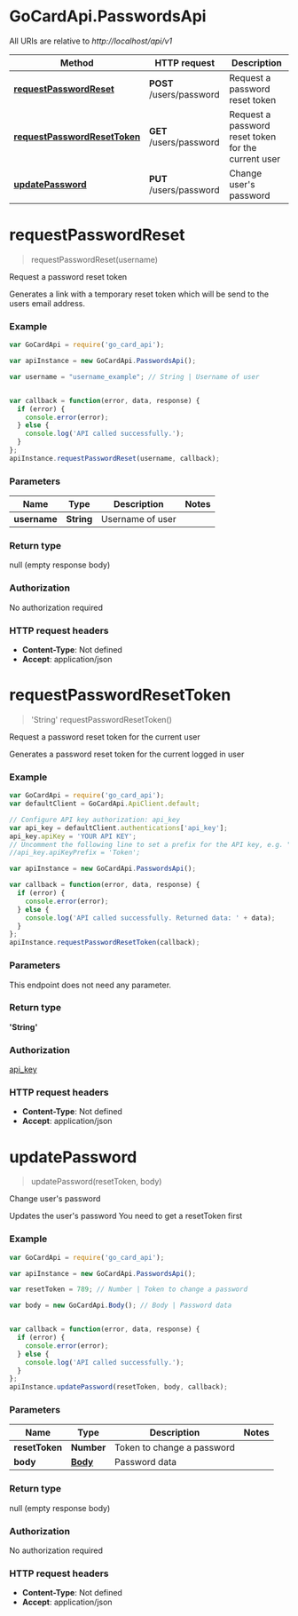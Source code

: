 # GoCardApi.PasswordsApi

All URIs are relative to *http://localhost/api/v1*

Method | HTTP request | Description
------------- | ------------- | -------------
[**requestPasswordReset**](PasswordsApi.md#requestPasswordReset) | **POST** /users/password | Request a password reset token
[**requestPasswordResetToken**](PasswordsApi.md#requestPasswordResetToken) | **GET** /users/password | Request a password reset token for the current user
[**updatePassword**](PasswordsApi.md#updatePassword) | **PUT** /users/password | Change user&#39;s password


<a name="requestPasswordReset"></a>
# **requestPasswordReset**
> requestPasswordReset(username)

Request a password reset token

Generates a link with a temporary reset token which will be send to the users email address. 

### Example
```javascript
var GoCardApi = require('go_card_api');

var apiInstance = new GoCardApi.PasswordsApi();

var username = "username_example"; // String | Username of user


var callback = function(error, data, response) {
  if (error) {
    console.error(error);
  } else {
    console.log('API called successfully.');
  }
};
apiInstance.requestPasswordReset(username, callback);
```

### Parameters

Name | Type | Description  | Notes
------------- | ------------- | ------------- | -------------
 **username** | **String**| Username of user | 

### Return type

null (empty response body)

### Authorization

No authorization required

### HTTP request headers

 - **Content-Type**: Not defined
 - **Accept**: application/json

<a name="requestPasswordResetToken"></a>
# **requestPasswordResetToken**
> &#39;String&#39; requestPasswordResetToken()

Request a password reset token for the current user

Generates a password reset token for the current logged in user

### Example
```javascript
var GoCardApi = require('go_card_api');
var defaultClient = GoCardApi.ApiClient.default;

// Configure API key authorization: api_key
var api_key = defaultClient.authentications['api_key'];
api_key.apiKey = 'YOUR API KEY';
// Uncomment the following line to set a prefix for the API key, e.g. "Token" (defaults to null)
//api_key.apiKeyPrefix = 'Token';

var apiInstance = new GoCardApi.PasswordsApi();

var callback = function(error, data, response) {
  if (error) {
    console.error(error);
  } else {
    console.log('API called successfully. Returned data: ' + data);
  }
};
apiInstance.requestPasswordResetToken(callback);
```

### Parameters
This endpoint does not need any parameter.

### Return type

**&#39;String&#39;**

### Authorization

[api_key](../README.md#api_key)

### HTTP request headers

 - **Content-Type**: Not defined
 - **Accept**: application/json

<a name="updatePassword"></a>
# **updatePassword**
> updatePassword(resetToken, body)

Change user&#39;s password

Updates the user&#39;s password  You need to get a resetToken first 

### Example
```javascript
var GoCardApi = require('go_card_api');

var apiInstance = new GoCardApi.PasswordsApi();

var resetToken = 789; // Number | Token to change a password

var body = new GoCardApi.Body(); // Body | Password data


var callback = function(error, data, response) {
  if (error) {
    console.error(error);
  } else {
    console.log('API called successfully.');
  }
};
apiInstance.updatePassword(resetToken, body, callback);
```

### Parameters

Name | Type | Description  | Notes
------------- | ------------- | ------------- | -------------
 **resetToken** | **Number**| Token to change a password | 
 **body** | [**Body**](Body.md)| Password data | 

### Return type

null (empty response body)

### Authorization

No authorization required

### HTTP request headers

 - **Content-Type**: Not defined
 - **Accept**: application/json

